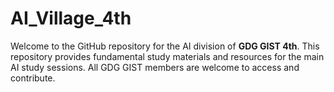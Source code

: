 # AI_Village_4th
Welcome to the GitHub repository for the AI division of **GDG GIST 4th**. This repository provides fundamental study materials and resources for the main AI study sessions. All GDG GIST members are welcome to access and contribute.
